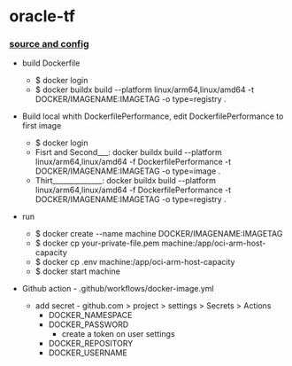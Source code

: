 # oracle-tf
### [source and config](https://github.com/hitrov/oci-arm-host-capacity)

* build Dockerfile
  * $ docker login
  * $ docker buildx build --platform linux/arm64,linux/amd64 -t DOCKER/IMAGENAME:IMAGETAG -o type=registry .


* Build local whith DockerfilePerformance, edit DockerfilePerformance to first image
  * $ docker login
  * Fisrt and Second___: docker buildx build --platform linux/arm64,linux/amd64 -f DockerfilePerformance -t DOCKER/IMAGENAME:IMAGETAG -o type=image .  
  * Thirt______________: docker buildx build --platform linux/arm64,linux/amd64 -f DockerfilePerformance -t DOCKER/IMAGENAME:IMAGETAG -o type=registry . 

* run
  * $ docker create --name machine DOCKER/IMAGENAME:IMAGETAG
  * $ docker cp your-private-file.pem machine:/app/oci-arm-host-capacity 
  * $ docker cp .env machine:/app/oci-arm-host-capacity 
  * $ docker start machine


* Github action - .github/workflows/docker-image.yml
  * add secret - github.com > project > settings > Secrets > Actions
    * DOCKER_NAMESPACE
    * DOCKER_PASSWORD
      * create a token on user settings
    * DOCKER_REPOSITORY
    * DOCKER_USERNAME  
